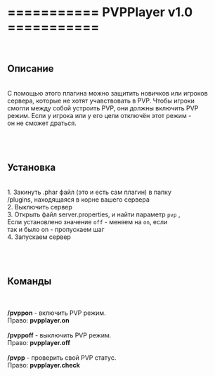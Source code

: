 <h1>=========== PVPPlayer v1.0 ===========</h1><br>
<h2>Описание</h2><br>
С помощью этого плагина можно защитить новичков или игроков<br>
сервера, которые не хотят учавствовать в PVP. Чтобы игроки<br>
смогли между собой устроить PVP, они должны включить PVP<br>
режим. Если у игрока или у его цели отключён этот режим -<br>
он не сможет драться.<br>
<br>
<br>
<br>
<h2>Установка</h2><br>
1. Закинуть .phar файл (это и есть сам плагин) в папку<br>
/plugins, находящаяся в корне вашего сервера<br>
2. Выключить сервер<br>
3. Открыть файл server.properties, и найти параметр <code>pvp</code> ,<br>
Если установлено значение <code>off</code> - меняем на <code>on</code>, если<br>
так и было on - пропускаем шаг<br>
4. Запускаем сервер<br>
<br>
<br>
<br>
<h2>Команды</h2><br>
<br>
<b>/pvppon</b> - включить PVP режим.<br>
Право: <b>pvpplayer.on</b>
<br>
<br>
<b>/pvppoff</b> - выключить PVP режим.<br>
Право: <b>pvpplayer.off</b>
<br>
<br>
<b>/pvpp</b> - проверить свой PVP статус.<br>
Право: <b>pvpplayer.check</b>
